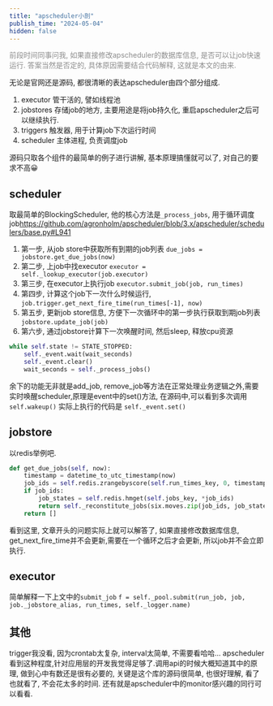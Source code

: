 ```yaml
---
title: "apscheduler小剖"
publish_time: "2024-05-04"
hidden: false
---
```


<p style="color: rgba(127, 127, 127, 0.9);">前段时间同事问我, 如果直接修改apscheduler的数据库信息, 是否可以让job快速运行. 答案当然是否定的, 具体原因需要结合代码解释, 这就是本文的由来.<p>

无论是官网还是源码, 都很清晰的表达apscheduler由四个部分组成.

1. executor 管干活的, 譬如线程池
2. jobstores 存储job的地方, 主要用途是将job持久化, 重启apscheduler之后可以继续执行.
3. triggers 触发器, 用于计算job下次运行时间
4. scheduler 主体进程, 负责调度job

源码只取各个组件的最简单的例子进行讲解, 基本原理搞懂就可以了, 对自己的要求不高😀

## scheduler

取最简单的BlockingScheduler, 他的核心方法是`_process_jobs`, 用于循环调度job[<https://github.com/agronholm/apscheduler/blob/3.x/apscheduler/schedulers/base.py#L941>](https://github.com/agronholm/apscheduler/blob/3.x/apscheduler/schedulers/base.py#L941)

1. 第一步, 从job store中获取所有到期的job列表 `due_jobs = jobstore.get_due_jobs(now)`
2. 第二步, 上job中找executor `executor = self._lookup_executor(job.executor)`
3. 第三步, 在executor上执行job `executor.submit_job(job, run_times)`
4. 第四步, 计算这个job下一次什么时候运行, `job.trigger.get_next_fire_time(run_times[-1], now)`
5. 第五步, 更新job store信息, 方便下一次循环中的第一步执行获取到期job列表 `jobstore.update_job(job)`
6. 第六步, 通过jobstore计算下一次唤醒时间, 然后sleep, 释放cpu资源

```python
while self.state != STATE_STOPPED:
    self._event.wait(wait_seconds)
    self._event.clear()
    wait_seconds = self._process_jobs()
```

余下的功能无非就是add_job, remove_job等方法在正常处理业务逻辑之外,需要实时唤醒scheduler,原理是event中的set()方法, 在源码中,可以看到多次调用`self.wakeup()` 实际上执行的代码是 `self._event.set()`

## jobstore

以redis举例吧.

```python
def get_due_jobs(self, now):
    timestamp = datetime_to_utc_timestamp(now)
    job_ids = self.redis.zrangebyscore(self.run_times_key, 0, timestamp)
    if job_ids:
        job_states = self.redis.hmget(self.jobs_key, *job_ids)
        return self._reconstitute_jobs(six.moves.zip(job_ids, job_states))
    return []
```

看到这里, 文章开头的问题实际上就可以解答了, 如果直接修改数据库信息, get_next_fire_time并不会更新,需要在一个循环之后才会更新, 所以job并不会立即执行.

## executor

简单解释一下上文中的`submit_job`
`f = self._pool.submit(run_job, job, job._jobstore_alias, run_times, self._logger.name)`

## 其他

trigger我没看, 因为crontab太复杂, interval太简单, 不需要看哈哈...
apscheduler看到这种程度,针对应用层的开发我觉得足够了.调用api的时候大概知道其中的原理, 做到心中有数还是很有必要的, 关键是这个库的源码很简单, 也很好理解, 看了也就看了, 不会花太多的时间.
还有就是apscheduler中的monitor感兴趣的同行可以看看.
